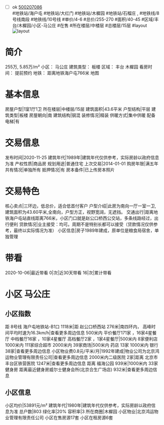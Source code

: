 - [ ] ok [500207086](https://bj.5i5j.com/ershoufang/500207086.html)  
 #地铁站/海户屯 #地铁站/大红门 #地铁站/木樨园 #地铁站/石榴庄 ,  #地铁线/8号线南段 #地铁线/10号线
#单价/4-6 #总价/255-270 #面积/40-45   #区域/丰台/木樨园/小区-马公庄 #在售 #所在楼层/中楼层 #总楼层/15层 #layout 
![layout](http://image2.5i5j.com//group1/M00/CA/13/CgqJMV3zQbmANR-RAAIEiV2mp5E504.jpg_P5.jpg) 
# 简介 
 255万,  5.85万/m² 
小区： 马公庄
建筑类型： 板楼
区域： 丰台 木樨园
看房时间： 提前预约
地铁： 距离地铁海户屯766米 地图
# 基本信息 
 房屋户型|1室1厅1卫
所在楼层|中楼层/15层
建筑面积|43.6平米
户型结构|平层
建筑类型|板楼
房屋朝向|南
建筑结构|钢混
装修情况|精装
供暖方式|集中供暖
配备电梯|有
# 交易信息 
 发布时间|2020-11-25
建筑年代|1989年|建筑年代仅供参考，实际房龄以政府信息为准
产权性质|商品房
规划用途|普通住宅
上次交易|2014-01-01
购房年限|满五年
共有情况|单独所有
抵押情况|有
房本备件|已上传房本照片
# 交易特色 
 核心卖点|三环边，低总价，适合低首付客户
户型介绍|此房为南向一厅一室一卫,建筑面积为43.60平米,全南向，户型方正，视野宽阔，无遮挡。
交通出行|距离地铁海户屯站直线距离766米，小区门口就是赵公口桥西公交站，多条线路经过，出行便利
贷款情况|业主接受：均可。周期不是特别长都可以接受（贷款情况仅供参考，最终以实际情况为准）
小区信息|房子1989年建成，原单位是粮食局宿舍，单独管理
# 带看 
 2020-10-06|最近带看	 0|次|近30天带看	 16|次|累计带看
# 小区 马公庄
## 小区指数 
 距 8号线 海户屯地铁站-B1口 1118米|距 赵公口桥西站 276米|南四环内， 高峰时间平均时速为16.3km/h|查看更多周边信息
500米内 平价餐厅171家 ，16家4星餐厅
中档餐厅16家 ，10家4星餐厅
高档餐厅2家 ，1家4星餐厅|500米内 8家便利店
1000米内 111家综合超市
2000米内 39家商场|500米内 药店 13家
1000米内 银行 38家|查看更多周边信息
小区物业费0.8元/平米/月|1992年建成|物业公司为北京鸿运物业管理有限责任公司|查看更多周边信息
2000米内二级医院 2家|距离 北京市丰台区铁营医院  1247米|查看更多周边信息
距离 福海公园 939米|1000米内 33家 健身房
距离最近健身房威尔士健身会所(北京合生广场店) 932米|查看更多周边信息
## 小区信息 
 小区均价|53891元/m²
建筑年代|1980年|建筑年代仅供参考，实际房龄以政府信息为准
总户数|803
绿化率|20%
容积率|3
所在商圈|木樨园
小区物业|北京鸿运物业管理有限责任公司
小区在售房源17套
小区在租房源6套
